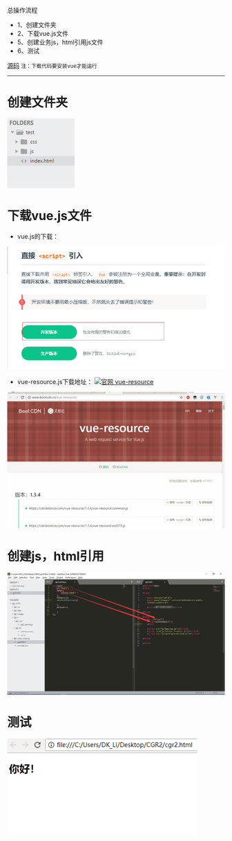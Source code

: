 总操作流程
- 1、创建文件夹
- 2、下载vue.js文件
- 5、创建业务js，html引用js文件
- 6、测试

[源码](https://github.com/lidekai/eclipse-vue.git)
`注：下载代码要安装vue才能运行`

----------
# 创建文件夹

![](image/7-1.png)

# 下载vue.js文件
- vue.js的下载：

![](image/7-2.png)

- vue-resource.js下载地址：
[![](https://img.shields.io/badge/官网-vue--resource-red.svg "官网 vue-resource")](http://www.bootcdn.cn/vue-resource/)


![](image/7-3.gif)

# 创建js，html引用

![](image/7-4.png)

# 测试

![](image/7-5.png)
